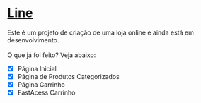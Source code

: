 <a href="#"><h1>Line</h1></a>
<P>Este é um projeto de criação de uma loja online e ainda está em desenvolvimento.<br><br>O que já foi feito? Veja abaixo:</P>

- [x] Página Inicial
- [x] Página de Produtos Categorizados
- [x] Página Carrinho
- [x] FastAcess Carrinho